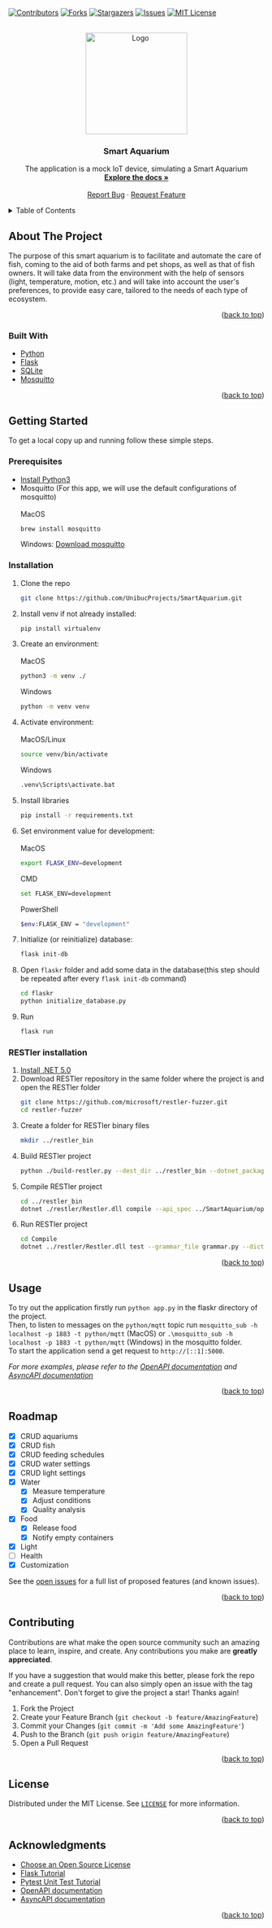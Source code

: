 <!-- PROJECT SHIELDS -->
<!--
*** I'm using markdown "reference style" links for readability.
*** Reference links are enclosed in brackets [ ] instead of parentheses ( ).
*** See the bottom of this document for the declaration of the reference variables
*** for contributors-url, forks-url, etc. This is an optional, concise syntax you may use.
*** https://www.markdownguide.org/basic-syntax/#reference-style-links
-->
[![Contributors][contributors-shield]][contributors-url]
[![Forks][forks-shield]][forks-url]
[![Stargazers][stars-shield]][stars-url]
[![Issues][issues-shield]][issues-url]
[![MIT License][license-shield]][license-url]


<div id="top"></div>

<!-- PROJECT LOGO -->
<br />
<div align="center">
  <a href="https://github.com/UnibucProjects/SmartAquarium">
    <img src="https://smartbrandaquariums.files.wordpress.com/2020/01/cropped-logo-smart-brands.png" alt="Logo" width="200">
  </a>

  <h3 align="center">Smart Aquarium</h3>

  <p align="center">
    The application is a mock IoT device, simulating a Smart Aquarium 
    <br />
    <a href="https://docs.google.com/document/d/10eDxDCgwnqeRekGz2bW9aIY8jzL7HC1c0HLMZZPzC9k/edit?usp=sharing"><strong>Explore the docs »</strong></a>
    <br />
    <br />
    <a href="https://github.com/UnibucProjects/SmartAquarium/issues">Report Bug</a>
    ·
    <a href="https://github.com/UnibucProjects/SmartAquarium/issues">Request Feature</a>
  </p>
</div>

<!-- TABLE OF CONTENTS -->
<details>
  <summary>Table of Contents</summary>
  <ol>
    <li>
      <a href="#about-the-project">About The Project</a>
      <ul>
        <li><a href="#built-with">Built With</a></li>
      </ul>
    </li>
    <li>
      <a href="#getting-started">Getting Started</a>
      <ul>
        <li><a href="#prerequisites">Prerequisites</a></li>
        <li><a href="#installation">Installation</a></li>
      </ul>
    </li>
    <li><a href="#usage">Usage</a></li>
    <li><a href="#roadmap">Roadmap</a></li>
    <li><a href="#contributing">Contributing</a></li>
    <li><a href="#license">License</a></li>
    <li><a href="#acknowledgments">Acknowledgments</a></li>
  </ol>
</details>

<!-- ABOUT THE PROJECT -->
## About The Project

The purpose of this smart aquarium is to facilitate and automate the care of fish, coming to the aid of both farms and pet shops, as well as that of fish owners. It will take data from the environment with the help of sensors (light, temperature, motion, etc.) and will take into account the user's preferences, to provide easy care, tailored to the needs of each type of ecosystem.

<p align="right">(<a href="#top">back to top</a>)</p>


### Built With

* [Python](https://www.python.org/)
* [Flask](https://flask.palletsprojects.com/en/2.0.x/)
* [SQLite](https://www.sqlite.org/index.html)
* [Mosquitto](https://mosquitto.org/)

<p align="right">(<a href="#top">back to top</a>)</p>


<!-- GETTING STARTED -->
## Getting Started

To get a local copy up and running follow these simple steps.

### Prerequisites

* <a href="https://realpython.com/installing-python/">Install Python3</a>
* Mosquitto (For this app, we will use the default configurations of mosquitto)<br/><br/>
  MacOS<br/>
  ```sh
  brew install mosquitto
  ```
  Windows: <a href="https://mosquitto.org/download/">Download mosquitto</a>

### Installation

1. Clone the repo
   ```sh
   git clone https://github.com/UnibucProjects/SmartAquarium.git
   ```
2. Install venv if not already installed:
   ```sh
   pip install virtualenv
   ```
3. Create an environment:<br/><br/>
   MacOS
   ```sh
   python3 -m venv ./
   ```
   Windows
   ```sh
   python -m venv venv
   ```
4. Activate environment:<br/><br/>
   MacOS/Linux
   ```sh
   source venv/bin/activate
   ```
   Windows
   ```sh
   .venv\Scripts\activate.bat
   ```
5. Install libraries
   ```sh
   pip install -r requirements.txt
   ```
6. Set environment value for development:<br/><br/>
   MacOS
   ```sh
   export FLASK_ENV=development
   ```
   CMD
   ```sh
   set FLASK_ENV=development
   ```
   PowerShell
   ```sh
   $env:FLASK_ENV = "development"
   ```
7. Initialize (or reinitialize) database:
   ```sh
   flask init-db
   ```  
8. Open `flaskr` folder and add some data in the database(this step should be repeated after every `flask init-db` command)
    ```sh
    cd flaskr
    python initialize_database.py
    ```
10. Run
    ```sh
    flask run
    ```  
   
### RESTler installation

1. <a href="https://docs.microsoft.com/en-us/dotnet/core/install/windows?tabs=net60">Install .NET 5.0</a>
2. Download RESTler repository in the same folder where the project is and open the RESTler folder
    ```sh
    git clone https://github.com/microsoft/restler-fuzzer.git
    cd restler-fuzzer
    ```
3. Create a folder for RESTler binary files
    ```sh
    mkdir ../restler_bin
    ```
4. Build RESTler project
    ```sh
    python ./build-restler.py --dest_dir ../restler_bin --dotnet_package_source https://api.nuget.org/v3/index.json
    ```
5. Compile RESTler project
    ```sh
    cd ../restler_bin
    dotnet ./restler/Restler.dll compile --api_spec ../SmartAquarium/openapi.json
    ```
6. Run RESTler project
    ```sh
    cd Compile
    dotnet ../restler/Restler.dll test --grammar_file grammar.py --dictionary_file dict.json --settings engine_settings.json --no_ssl
    ```

<p align="right">(<a href="#top">back to top</a>)</p>


<!-- USAGE EXAMPLES -->
## Usage

To try out the application firstly run `python app.py` in the flaskr directory of the project.<br/>
Then, to listen to messages on the `python/mqtt` topic run `mosquitto_sub -h localhost -p 1883 -t python/mqtt` (MacOS) or `.\mosquitto_sub -h localhost -p 1883 -t python/mqtt` (Windows) in the mosquitto folder.<br/>
To start the application send a get request to `http://[::1]:5000`.

_For more examples, please refer to the [OpenAPI documentation](https://github.com/UnibucProjects/SmartAquarium/blob/main/openapi.json) and [AsyncAPI documentation](https://github.com/UnibucProjects/SmartAquarium/blob/main/asyncapi.yaml)_

<p align="right">(<a href="#top">back to top</a>)</p>


<!-- ROADMAP -->
## Roadmap

- [x] CRUD aquariums
- [x] CRUD fish
- [x] CRUD feeding schedules
- [x] CRUD water settings
- [x] CRUD light settings
- [x] Water
    - [x] Measure temperature
    - [x] Adjust conditions
    - [x] Quality analysis
- [x] Food
    - [x] Release food
    - [x] Notify empty containers
- [x] Light
- [ ] Health
- [x] Customization

See the [open issues](https://github.com/UnibucProjects/SmartAquarium/issues) for a full list of proposed features (and known issues).

<p align="right">(<a href="#top">back to top</a>)</p>

<!-- CONTRIBUTING -->
## Contributing

Contributions are what make the open source community such an amazing place to learn, inspire, and create. Any contributions you make are **greatly appreciated**.

If you have a suggestion that would make this better, please fork the repo and create a pull request. You can also simply open an issue with the tag "enhancement".
Don't forget to give the project a star! Thanks again!

1. Fork the Project
2. Create your Feature Branch (`git checkout -b feature/AmazingFeature`)
3. Commit your Changes (`git commit -m 'Add some AmazingFeature'`)
4. Push to the Branch (`git push origin feature/AmazingFeature`)
5. Open a Pull Request

<p align="right">(<a href="#top">back to top</a>)</p>


<!-- LICENSE -->
## License

Distributed under the MIT License. See <a href="https://github.com/UnibucProjects/SmartAquarium/blob/main/LICENSE">`LICENSE`</a> for more information.

<p align="right">(<a href="#top">back to top</a>)</p>

<!-- ACKNOWLEDGMENTS -->
## Acknowledgments

* [Choose an Open Source License](https://choosealicense.com)
* [Flask Tutorial](https://flask.palletsprojects.com/en/2.0.x/tutorial/)
* [Pytest Unit Test Tutorial](https://codethechange.stanford.edu/guides/guide_flask_unit_testing.html)
* [OpenAPI documentation](https://swagger.io/specification/)
* [AsyncAPI documentation](https://www.asyncapi.com/docs/specifications/v2.0.0)

<p align="right">(<a href="#top">back to top</a>)</p>

<!-- MARKDOWN LINKS & IMAGES -->
<!-- https://www.markdownguide.org/basic-syntax/#reference-style-links -->
[contributors-shield]: https://img.shields.io/github/contributors/UnibucProjects/SmartAquarium.svg?style=for-the-badge
[contributors-url]: https://github.com/UnibucProjects/SmartAquarium/graphs/contributors
[forks-shield]: https://img.shields.io/github/forks/UnibucProjects/SmartAquarium.svg?style=for-the-badge
[forks-url]: https://github.com/UnibucProjects/SmartAquarium/network/members
[stars-shield]: https://img.shields.io/github/stars/UnibucProjects/SmartAquarium.svg?style=for-the-badge
[stars-url]: https://github.com/UnibucProjects/SmartAquarium/stargazers
[issues-shield]: https://img.shields.io/github/issues/UnibucProjects/SmartAquarium.svg?style=for-the-badge
[issues-url]: https://github.com/UnibucProjects/SmartAquarium/issues
[license-shield]: https://img.shields.io/github/license/UnibucProjects/SmartAquarium.svg?style=for-the-badge
[license-url]: https://github.com/UnibucProjects/SmartAquarium/blob/main/LICENSE

